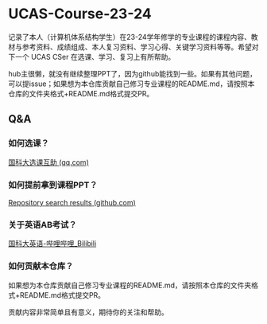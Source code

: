 # UCAS-Course-23-24

记录了本人（计算机体系结构学生）在23-24学年修学的专业课程的课程内容、教材与参考资料、成绩组成、本人复习资料、学习心得、关键学习资料等等。希望对下一个 UCAS CSer 在选课、学习、复习上有所帮助。

hub主很懒，就没有继续整理PPT了，因为github能找到一些。如果有其他问题，可以提issue；如果想为本仓库贡献自己修习专业课程的README.md，请按照本仓库的文件夹格式+README.md格式提交PR。

## Q&A

### 如何选课？

[国科大选课互助 (qq.com)](https://docs.qq.com/sheet/DYmVIWXhmem1rYlha?tab=xdep2v)



### 如何提前拿到课程PPT？

[Repository search results (github.com)](https://github.com/search?q=ucas+course&type=repositories)



### 关于英语AB考试？

[国科大英语-哔哩哔哩_Bilibili](https://search.bilibili.com/all?keyword=国科大英语)



### 如何贡献本仓库？

如果想为本仓库贡献自己修习专业课程的README.md，请按照本仓库的文件夹格式+README.md格式提交PR。

贡献内容非常简单且有意义，期待你的关注和帮助。
